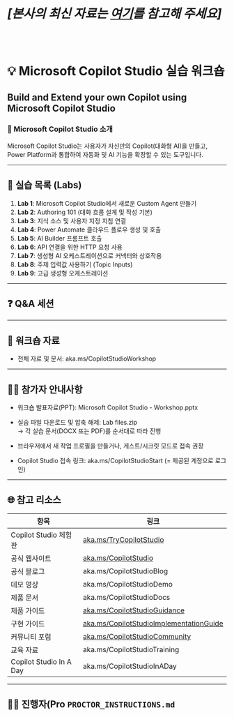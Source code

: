 # *[본사의 최신 자료는 [여기](https://github.com/microsoft/CopilotStudioSamples/blob/main/CopilotStudioWorkshop/README.md)를 참고해 주세요]*

</br>
</br>

# 💡 Microsoft Copilot Studio 실습 워크숍

## Build and Extend your own Copilot using Microsoft Copilot Studio

### 🔹 Microsoft Copilot Studio 소개
Microsoft Copilot Studio는 사용자가 자신만의 Copilot(대화형 AI)을 만들고, Power Platform과 통합하여 자동화 및 AI 기능을 확장할 수 있는 도구입니다.

---

## 🧪 실습 목록 (Labs)

1. **Lab 1**: Microsoft Copilot Studio에서 새로운 Custom Agent 만들기  
2. **Lab 2**: Authoring 101 (대화 흐름 설계 및 작성 기본)  
3. **Lab 3**: 지식 소스 및 사용자 지정 지침 연결  
4. **Lab 4**: Power Automate 클라우드 플로우 생성 및 호출  
5. **Lab 5**: AI Builder 프롬프트 호출  
6. **Lab 6**: API 연결을 위한 HTTP 요청 사용  
7. **Lab 7**: 생성형 AI 오케스트레이션으로 커넥터와 상호작용  
8. **Lab 8**: 주제 입력값 사용하기 (Topic Inputs)  
9. **Lab 9**: 고급 생성형 오케스트레이션  

---

## ❓ Q&A 세션

---

## 📁 워크숍 자료

- 전체 자료 및 문서: aka.ms/CopilotStudioWorkshop

---

## 👨‍💻 참가자 안내사항

- 워크숍 발표자료(PPT): Microsoft Copilot Studio - Workshop.pptx

- 실습 파일 다운로드 및 압축 해제: Lab files.zip  
  → 각 실습 문서(DOCX 또는 PDF)를 순서대로 따라 진행

- 브라우저에서 새 작업 프로필을 만들거나, 게스트/시크릿 모드로 접속 권장

- Copilot Studio 접속 링크: aka.ms/CopilotStudioStart (= 제공된 계정으로 로그인)

---

## 🌐 참고 리소스

| 항목 | 링크 |
|------|------|
| Copilot Studio 체험판 | [aka.ms/TryCopilotStudio](https://aka.ms/TryCopilotStudio) |
| 공식 웹사이트 | [aka.ms/CopilotStudio](https://aka.ms/CopilotStudio) |
| 공식 블로그 | aka.ms/CopilotStudioBlog |
| 데모 영상 | aka.ms/CopilotStudioDemo |
| 제품 문서 | aka.ms/CopilotStudioDocs |
| 제품 가이드 | [aka.ms/CopilotStudioGuidance](https://aka.ms/CopilotStudioGuidance) |
| 구현 가이드 | [aka.ms/CopilotStudioImplementationGuide](https://aka.ms/CopilotStudioImplementationGuide) |
| 커뮤니티 포럼 | [aka.ms/CopilotStudioCommunity](https://aka.ms/CopilotStudioCommunity) |
| 교육 자료 | aka.ms/CopilotStudioTraining |
| Copilot Studio In A Day | aka.ms/CopilotStudioInADay |

---

## 🧑‍🏫 진행자(Pro `PROCTOR_INSTRUCTIONS.md`
